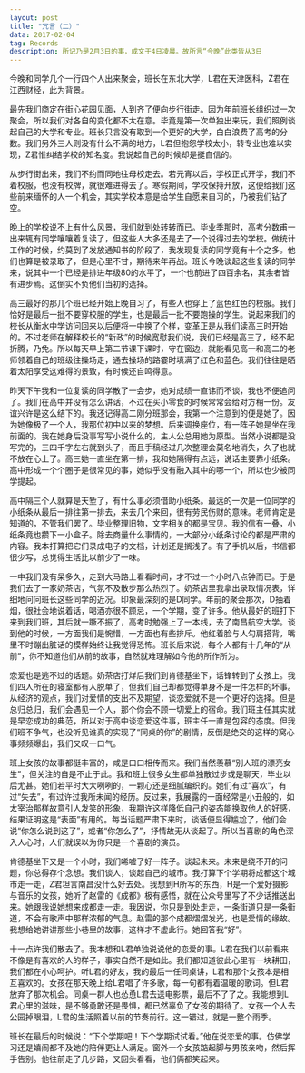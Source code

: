```yaml
---
layout: post
title: "冗言（二）"
data: 2017-02-04
tag: Records
description: 所记乃是2月3日的事，成文于4日凌晨。故所言“今晚”此类皆从3日
---
```


今晚和同学几个一行四个人出来聚会，班长在东北大学，L君在天津医科，Z君在江西财经，此为背景。

最先我们商定在街心花园见面，人到齐了便向步行街走。因为年前班长组织过一次聚会，所以我们对各自的变化都不太在意。毕竟是第一次单独出来玩，我们照例谈起自己的大学和专业。班长只言没有取到一个更好的大学，白白浪费了高考的分数。我们另外三人则没有什么不满的地方，L君但抱怨学校太小，转专业也难以实现，Z君惟纠结学校的知名度。我说起自己的时候却是挺自信的。

从步行街出来，我们不约而同地往母校走去。若元宵以后，学校正式开学，我们不着校服，也没有校牌，就很难进得去了。寒假期间，学校保持开放，这便给我们这些前来缅怀的人一个机会，其实学校本意是给学生自愿来自习的，乃被我们钻了空。

晚上的学校说不上有什么风景，我们就到处转转而已。毕业季那时，高考分数甫一出来辄有同学嚷嚷着复读了，但这些人大多还是去了一个说得过去的学校。做统计工作的时候，约莫到了发放通知书的阶段了，我发现复读的同学竟有十个之多。他们也算是被录取了，但是心里不甘，期待来年再战。班长今晚谈起这些复读的同学来，说其中一个已经是排进年级80的水平了，一个也前进了四百余名，其余者皆有进步焉。这倒实不负他们当初的选择。

高三最好的那几个班已经开始上晚自习了，有些人也穿上了蓝色红色的校服。我们恰好是最后一批不要穿校服的学生，也是最后一批不要跑操的学生。说起来我们的校长从衡水中学访问回来以后便将一中换了个样，变革正是从我们读高三时开始的。不过老师在解释校长的“新政”的时候宽慰我们说，我们已经是高三了，经不起折腾，乃免。所以每天早上第二节课下课时，守在窗边，就能看见高一和高二的老师领着自己的班级往操场走，通去操场的路霎时填满了红色和蓝色。我们往往是晒着太阳享受这难得的景致，有时候还自鸣得意。

昨天下午我和一位复读的同学散了一会步，她对成绩一直讳而不谈，我也不便追问了。我们在高中并没有怎么讲话，不过在买小零食的时候常常会给对方稍一份。友谊兴许是这么结下的。我还记得高二刚分班那会，我第一个注意到的便是她了。因为她像极了一个人，我那位初中以来的梦想。后来调换座位，有一阵子她是坐在我前面的。我在她身后没事写写小说什么的，主人公总用她为原型。当然小说都是没写完的，三四千字左右就到头了，而且手稿经过几次整理会莫名地消失，久了也就不放在心上了。高三她一直坐在第一排，我和她隔得有点远，说话主要靠小纸条。高中形成一个个圈子是很常见的事，她似乎没有融入其中的哪一个，所以也少被同学提起。

高中隔三个人就算是天堑了，有什么事必须借助小纸条。最远的一次是一位同学的小纸条从最后一排往第一排去，来去几个来回，很有劳民伤财的意味。老师肯定是知道的，不管我们罢了。毕业整理旧物，文字相关的都是宝贝。我的信有一叠，小纸条竟也攒下一小盒子。除去商量什么事情的，一大部分小纸条讨论的都是严肃的内容。我本打算把它们录成电子的文档，计划还是搁浅了。有了手机以后，书信都很少写，总觉得生活比以前少了一味。

一中我们没有呆多久，走到大马路上看看时间，才不过一个小时八点钟而已。于是我们去了一家奶茶店，气氛不及散步那么热烈了。奶茶店里我拿出录取情况表，详细地问问班长这些同学的近况。印象最深刻的是D同学。年前的聚会那次，D抽着烟，很社会地说着话，喝酒亦很不顾忌，一个学期，变了许多。他从最好的班打下来到我们班，其后就一蹶不振了，高考时勉强上了一本线，去了南昌航空大学。谈到他的时候，一方面我们是惋惜，一方面也有些排斥。他红着脸与人勾肩搭背，嘴里不时蹦出脏话的模样始终让我觉得恐怖。班长后来说，每个人都有十几年的“从前”，你不知道他们从前的故事，自然就难理解如今他的所作所为。

恋爱也是逃不过的话题。奶茶店打烊后我们到肯德基坐下，话锋转到了女孩上。我们四人所在的寝室都有人脱单了，但我们自己却都觉得单身不是一件怎样的坏事。从经济的观点，我们对爱情的支出不及期望，谈恋爱就不是一个更好的选择。但是总归总归，我们会遇见一个人，那个你会不顾一切爱上的宿命。我们班主任其实就是早恋成功的典范，所以对于高中谈恋爱这件事，班主任一直是包容的态度。但我们班不争气，也没听见谁真的实现了“同桌的你”的剧情，反倒是绝交的这样的窝心事频频爆出，我们又叹一口气。

班上女孩的故事都挺丰富的，咸是口口相传而来。我们当然羡慕“别人班的漂亮女生”，但关注的自是不止于此。我和班上很多女生都单独散过步或是聊天，毕业以后尤甚。她们若平时大大咧咧的，一颗心还是细腻编织的。她们有过“喜欢”，有过“失去”，有过许过我所未闻的经历。反过来，我展露的一面经常是小丑般的，如太宰治那样故意引人发笑的形象，我期许这样降低自己的姿态能换取他人的好感，结果证明这是“表面”有用的。每当话题严肃下来时，谈话便显得尴尬了，他们会说“你怎么说到这了”，或者“你怎么了”，抒情故无从谈起了。所以当喜剧的角色深入人心时，人们就误以为你只是一个喜剧的演员。

肯德基坐下又是一个小时，我们唏嘘了好一阵子。谈起未来。未来是绕不开的问题，你总得存个念想。我们谈人，谈起自己的城市。我打算下个学期将成都这个城市走一走，Z君坦言南昌没什么好去处。我想到H所写的东西，H是一个爱好摄影与音乐的女孩，她听了赵雷的《成都》极有感悟，就在公众号里写了不少话推送出来。她跟我说她想来成都走一走。我因说，你只是到处走走，一条街道只是一条街道，不会有歌声中那样浓郁的气息。赵雷的那个成都熠熠发光，也是爱情的缘故。我想给她讲讲那些小巷里的故事，这样才不虚此行。她回答我“好”。

十一点许我们散去了。我本想和L君单独说说他的恋爱的事。L君在我们以前看来不像是有喜欢的人的样子，事实自然不是如此。我们都知道彼此心里有一块耕田，我们都在小心呵护。听L君的好友，我的最后一任同桌讲，L君和那个女孩本是相互喜欢的。女孩在那天晚上给L君唱了许多歌，每一句都有着温暖的歌词。但L君放弃了那次机会。同桌一群人也怂恿L君去送电影票，最后不了了之。我能想到L君心里的滋味，是不够勇敢还是畏惧，都已然辜负了女孩的期待了。女孩一个人去公园掉眼泪，L君的生活照着以前的节奏前行。这一错过，就是一整个雨季。

班长在最后的时候说：“下个学期吧！下个学期试试看。”他在说恋爱的事。仿佛学习还是嬉闹都不及她的陪伴更让人满足。窗外一个女孩踮起脚与男孩亲吻，然后挥手告别。他往前走了几步路，又回头看看，他们俩都笑起来。


